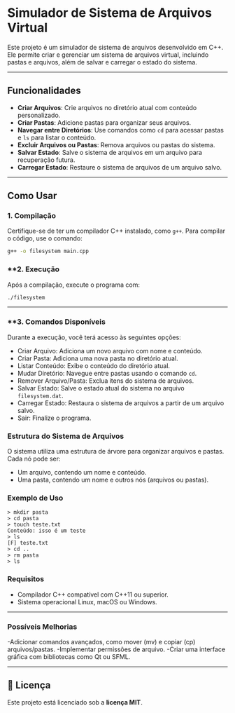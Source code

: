 # Simulador de Sistema de Arquivos Virtual

Este projeto é um simulador de sistema de arquivos desenvolvido em C++. Ele permite criar e gerenciar um sistema de arquivos virtual, incluindo pastas e arquivos, além de salvar e carregar o estado do sistema.

---

## **Funcionalidades**

- **Criar Arquivos**: Crie arquivos no diretório atual com conteúdo personalizado.
- **Criar Pastas**: Adicione pastas para organizar seus arquivos.
- **Navegar entre Diretórios**: Use comandos como `cd` para acessar pastas e `ls` para listar o conteúdo.
- **Excluir Arquivos ou Pastas**: Remova arquivos ou pastas do sistema.
- **Salvar Estado**: Salve o sistema de arquivos em um arquivo para recuperação futura.
- **Carregar Estado**: Restaure o sistema de arquivos de um arquivo salvo.

---

## **Como Usar**

### **1. Compilação**
Certifique-se de ter um compilador C++ instalado, como `g++`. Para compilar o código, use o comando:

```bash
g++ -o filesystem main.cpp
```
### **2. Execução
Após a compilação, execute o programa com:

```bash
./filesystem
```
---
### **3. Comandos Disponíveis
Durante a execução, você terá acesso às seguintes opções:

- Criar Arquivo: Adiciona um novo arquivo com nome e conteúdo.
- Criar Pasta: Adiciona uma nova pasta no diretório atual.
- Listar Conteúdo: Exibe o conteúdo do diretório atual.
- Mudar Diretório: Navegue entre pastas usando o comando `cd`.
- Remover Arquivo/Pasta: Exclua itens do sistema de arquivos.
- Salvar Estado: Salve o estado atual do sistema no arquivo `filesystem.dat`.
- Carregar Estado: Restaura o sistema de arquivos a partir de um arquivo salvo.
- Sair: Finalize o programa.


### Estrutura do Sistema de Arquivos

O sistema utiliza uma estrutura de árvore para organizar arquivos e pastas. Cada nó pode ser:

- Um arquivo, contendo um nome e conteúdo.
- Uma pasta, contendo um nome e outros nós (arquivos ou pastas).

### Exemplo de Uso
```
> mkdir pasta
> cd pasta
> touch teste.txt
Conteúdo: isso é um teste
> ls
[F] teste.txt
> cd ..
> rm pasta
> ls

```

### Requisitos
- Compilador C++ compatível com C++11 ou superior.
- Sistema operacional Linux, macOS ou Windows.

---

### Possíveis Melhorias
-Adicionar comandos avançados, como mover (mv) e copiar (cp) arquivos/pastas.
-Implementar permissões de arquivo.
-Criar uma interface gráfica com bibliotecas como Qt ou SFML.


---

## 📜 Licença
Este projeto está licenciado sob a **licença MIT**.
